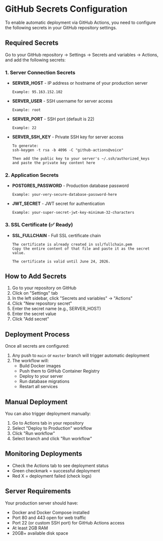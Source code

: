 # GitHub Secrets Configuration

To enable automatic deployment via GitHub Actions, you need to configure the following secrets in your GitHub repository settings.

## Required Secrets

Go to your GitHub repository → Settings → Secrets and variables → Actions, and add the following secrets:

### 1. Server Connection Secrets

- **SERVER_HOST** - IP address or hostname of your production server
  ```
  Example: 95.163.152.102
  ```

- **SERVER_USER** - SSH username for server access
  ```
  Example: root
  ```

- **SERVER_PORT** - SSH port (default is 22)
  ```
  Example: 22
  ```

- **SERVER_SSH_KEY** - Private SSH key for server access
  ```
  To generate:
  ssh-keygen -t rsa -b 4096 -C "github-actions@voice"
  
  Then add the public key to your server's ~/.ssh/authorized_keys
  and paste the private key content here
  ```

### 2. Application Secrets

- **POSTGRES_PASSWORD** - Production database password
  ```
  Example: your-very-secure-database-password-here
  ```

- **JWT_SECRET** - JWT secret for authentication
  ```
  Example: your-super-secret-jwt-key-minimum-32-characters
  ```

### 3. SSL Certificate (✅ Ready)

- **SSL_FULLCHAIN** - Full SSL certificate chain
  ```
  The certificate is already created in ssl/fullchain.pem
  Copy the entire content of that file and paste it as the secret value.
  
  The certificate is valid until June 24, 2026.
  ```

## How to Add Secrets

1. Go to your repository on GitHub
2. Click on "Settings" tab
3. In the left sidebar, click "Secrets and variables" → "Actions"
4. Click "New repository secret"
5. Enter the secret name (e.g., SERVER_HOST)
6. Enter the secret value
7. Click "Add secret"

## Deployment Process

Once all secrets are configured:

1. Any push to `main` or `master` branch will trigger automatic deployment
2. The workflow will:
   - Build Docker images
   - Push them to GitHub Container Registry
   - Deploy to your server
   - Run database migrations
   - Restart all services

## Manual Deployment

You can also trigger deployment manually:
1. Go to Actions tab in your repository
2. Select "Deploy to Production" workflow
3. Click "Run workflow"
4. Select branch and click "Run workflow"

## Monitoring Deployments

- Check the Actions tab to see deployment status
- Green checkmark = successful deployment
- Red X = deployment failed (check logs)

## Server Requirements

Your production server should have:
- Docker and Docker Compose installed
- Port 80 and 443 open for web traffic
- Port 22 (or custom SSH port) for GitHub Actions access
- At least 2GB RAM
- 20GB+ available disk space